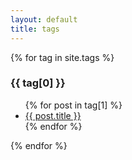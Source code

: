 ```yaml
---
layout: default
title: tags
---
```

{% for tag in site.tags %}
  <h3>{{ tag[0] }}</h3>
  <ul>
    {% for post in tag[1] %}
      <li>
        <a href='{{ post.url }}'>{{ post.title }}</a>
      </li>
    {% endfor %}
  </ul>
{% endfor %}